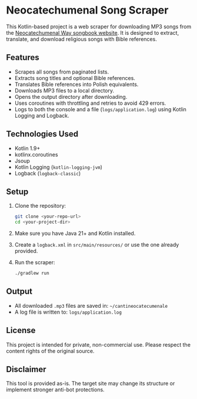 # Neocatechumenal Song Scraper

This Kotlin-based project is a web scraper for downloading MP3 songs from
the [Neocatechumenal Way songbook website](https://www.cantineocatecumenale.it). It is designed to extract, translate,
and download religious songs with Bible references.

## Features

- Scrapes all songs from paginated lists.
- Extracts song titles and optional Bible references.
- Translates Bible references into Polish equivalents.
- Downloads MP3 files to a local directory.
- Opens the output directory after downloading.
- Uses coroutines with throttling and retries to avoid 429 errors.
- Logs to both the console and a file (`logs/application.log`) using Kotlin Logging and Logback.

## Technologies Used

- Kotlin 1.9+
- kotlinx.coroutines
- Jsoup
- Kotlin Logging (`kotlin-logging-jvm`)
- Logback (`logback-classic`)

## Setup

1. Clone the repository:
   ```bash
   git clone <your-repo-url>
   cd <your-project-dir>
   ```

2. Make sure you have Java 21+ and Kotlin installed.

3. Create a `logback.xml` in `src/main/resources/` or use the one already provided.

4. Run the scraper:
   ```bash
   ./gradlew run
   ```

## Output

- All downloaded `.mp3` files are saved in: `~/cantineocatecumenale`
- A log file is written to: `logs/application.log`

## License

This project is intended for private, non-commercial use. Please respect the content rights of the original source.

## Disclaimer

This tool is provided as-is. The target site may change its structure or implement stronger anti-bot protections.
